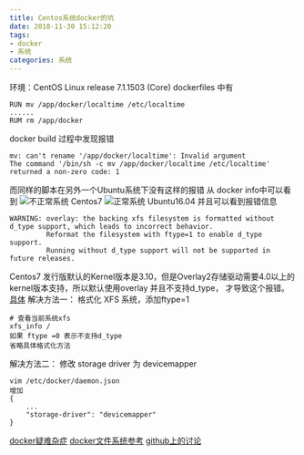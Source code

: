 ```yaml
---
title: Centos系统docker的坑
date: 2018-11-30 15:12:20
tags: 
- docker
- 系统
categories: 系统
---
```

环境：CentOS Linux release 7.1.1503 (Core) 
dockerfiles 中有
```
RUN mv /app/docker/localtime /etc/localtime
......
RUM rm /app/docker
```
docker build 过程中发现报错
```
mv: can't rename '/app/docker/localtime': Invalid argument
The command '/bin/sh -c mv /app/docker/localtime /etc/localtime' returned a non-zero code: 1
```
而同样的脚本在另外一个Ubuntu系统下没有这样的报错
从 docker info中可以看到
![不正常系统](0.png)
Centos7
![正常系统](1.png)
Ubuntu16.04
并且可以看到报错信息
```
WARNING: overlay: the backing xfs filesystem is formatted without d_type support, which leads to incorrect behavior.
         Reformat the filesystem with ftype=1 to enable d_type support.
         Running without d_type support will not be supported in future releases.
```
Centos7 发行版默认的Kernel版本是3.10，但是Overlay2存储驱动需要4.0以上的kernel版本支持，所以默认使用overlay 并且不支持d_type， 才导致这个报错。
[具体](https://access.redhat.com/documentation/en-us/red_hat_enterprise_linux/7/html/7.2_release_notes/technology-preview-file_systems)
解决方法一：
格式化 XFS 系统，添加ftype=1

```
# 查看当前系统xfs
xfs_info /
如果 ftype =0 表示不支持d_type
省略具体格式化方法
```
解决方法二：
修改 storage driver 为 devicemapper
```
vim /etc/docker/daemon.json
增加
{
    ...
    "storage-driver": "devicemapper"
}
```


[docker疑难杂症](http://blog.51cto.com/foxhound/1841487)
[docker文件系统参考](https://www.jianshu.com/p/00ffd8df6010)
[github上的讨论](https://github.com/moby/moby/issues/15314)

